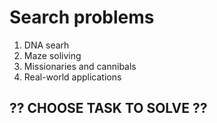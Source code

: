# Search problems

1. DNA searh 
2. Maze soliving 
3. Missionaries and cannibals
4. Real-world applications

## ?? CHOOSE TASK TO SOLVE ??